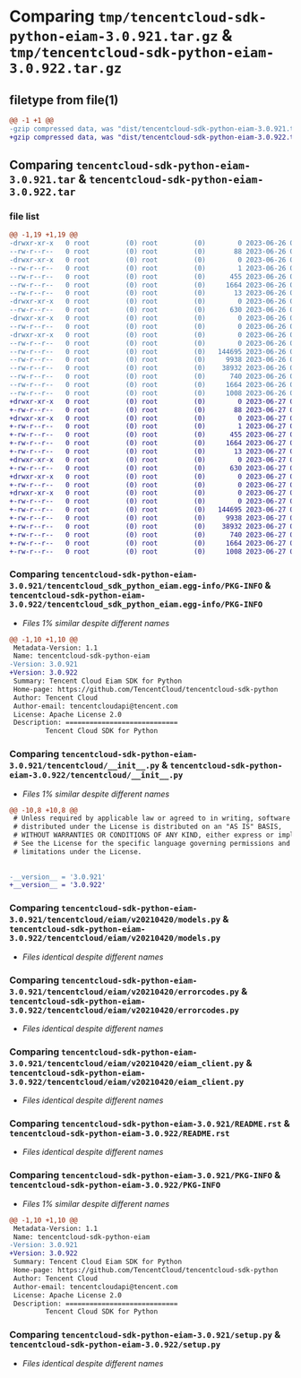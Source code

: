 # Comparing `tmp/tencentcloud-sdk-python-eiam-3.0.921.tar.gz` & `tmp/tencentcloud-sdk-python-eiam-3.0.922.tar.gz`

## filetype from file(1)

```diff
@@ -1 +1 @@
-gzip compressed data, was "dist/tencentcloud-sdk-python-eiam-3.0.921.tar", last modified: Mon Jun 26 00:23:47 2023, max compression
+gzip compressed data, was "dist/tencentcloud-sdk-python-eiam-3.0.922.tar", last modified: Tue Jun 27 00:24:10 2023, max compression
```

## Comparing `tencentcloud-sdk-python-eiam-3.0.921.tar` & `tencentcloud-sdk-python-eiam-3.0.922.tar`

### file list

```diff
@@ -1,19 +1,19 @@
-drwxr-xr-x   0 root         (0) root         (0)        0 2023-06-26 00:23:47.000000 tencentcloud-sdk-python-eiam-3.0.921/
--rw-r--r--   0 root         (0) root         (0)       88 2023-06-26 00:23:47.000000 tencentcloud-sdk-python-eiam-3.0.921/setup.cfg
-drwxr-xr-x   0 root         (0) root         (0)        0 2023-06-26 00:23:47.000000 tencentcloud-sdk-python-eiam-3.0.921/tencentcloud_sdk_python_eiam.egg-info/
--rw-r--r--   0 root         (0) root         (0)        1 2023-06-26 00:23:47.000000 tencentcloud-sdk-python-eiam-3.0.921/tencentcloud_sdk_python_eiam.egg-info/dependency_links.txt
--rw-r--r--   0 root         (0) root         (0)      455 2023-06-26 00:23:47.000000 tencentcloud-sdk-python-eiam-3.0.921/tencentcloud_sdk_python_eiam.egg-info/SOURCES.txt
--rw-r--r--   0 root         (0) root         (0)     1664 2023-06-26 00:23:47.000000 tencentcloud-sdk-python-eiam-3.0.921/tencentcloud_sdk_python_eiam.egg-info/PKG-INFO
--rw-r--r--   0 root         (0) root         (0)       13 2023-06-26 00:23:47.000000 tencentcloud-sdk-python-eiam-3.0.921/tencentcloud_sdk_python_eiam.egg-info/top_level.txt
-drwxr-xr-x   0 root         (0) root         (0)        0 2023-06-26 00:23:47.000000 tencentcloud-sdk-python-eiam-3.0.921/tencentcloud/
--rw-r--r--   0 root         (0) root         (0)      630 2023-06-26 00:23:47.000000 tencentcloud-sdk-python-eiam-3.0.921/tencentcloud/__init__.py
-drwxr-xr-x   0 root         (0) root         (0)        0 2023-06-26 00:23:47.000000 tencentcloud-sdk-python-eiam-3.0.921/tencentcloud/eiam/
--rw-r--r--   0 root         (0) root         (0)        0 2023-06-26 00:23:47.000000 tencentcloud-sdk-python-eiam-3.0.921/tencentcloud/eiam/__init__.py
-drwxr-xr-x   0 root         (0) root         (0)        0 2023-06-26 00:23:47.000000 tencentcloud-sdk-python-eiam-3.0.921/tencentcloud/eiam/v20210420/
--rw-r--r--   0 root         (0) root         (0)        0 2023-06-26 00:23:47.000000 tencentcloud-sdk-python-eiam-3.0.921/tencentcloud/eiam/v20210420/__init__.py
--rw-r--r--   0 root         (0) root         (0)   144695 2023-06-26 00:23:47.000000 tencentcloud-sdk-python-eiam-3.0.921/tencentcloud/eiam/v20210420/models.py
--rw-r--r--   0 root         (0) root         (0)     9938 2023-06-26 00:23:47.000000 tencentcloud-sdk-python-eiam-3.0.921/tencentcloud/eiam/v20210420/errorcodes.py
--rw-r--r--   0 root         (0) root         (0)    38932 2023-06-26 00:23:47.000000 tencentcloud-sdk-python-eiam-3.0.921/tencentcloud/eiam/v20210420/eiam_client.py
--rw-r--r--   0 root         (0) root         (0)      740 2023-06-26 00:23:47.000000 tencentcloud-sdk-python-eiam-3.0.921/README.rst
--rw-r--r--   0 root         (0) root         (0)     1664 2023-06-26 00:23:47.000000 tencentcloud-sdk-python-eiam-3.0.921/PKG-INFO
--rw-r--r--   0 root         (0) root         (0)     1008 2023-06-26 00:23:47.000000 tencentcloud-sdk-python-eiam-3.0.921/setup.py
+drwxr-xr-x   0 root         (0) root         (0)        0 2023-06-27 00:24:10.000000 tencentcloud-sdk-python-eiam-3.0.922/
+-rw-r--r--   0 root         (0) root         (0)       88 2023-06-27 00:24:10.000000 tencentcloud-sdk-python-eiam-3.0.922/setup.cfg
+drwxr-xr-x   0 root         (0) root         (0)        0 2023-06-27 00:24:10.000000 tencentcloud-sdk-python-eiam-3.0.922/tencentcloud_sdk_python_eiam.egg-info/
+-rw-r--r--   0 root         (0) root         (0)        1 2023-06-27 00:24:10.000000 tencentcloud-sdk-python-eiam-3.0.922/tencentcloud_sdk_python_eiam.egg-info/dependency_links.txt
+-rw-r--r--   0 root         (0) root         (0)      455 2023-06-27 00:24:10.000000 tencentcloud-sdk-python-eiam-3.0.922/tencentcloud_sdk_python_eiam.egg-info/SOURCES.txt
+-rw-r--r--   0 root         (0) root         (0)     1664 2023-06-27 00:24:10.000000 tencentcloud-sdk-python-eiam-3.0.922/tencentcloud_sdk_python_eiam.egg-info/PKG-INFO
+-rw-r--r--   0 root         (0) root         (0)       13 2023-06-27 00:24:10.000000 tencentcloud-sdk-python-eiam-3.0.922/tencentcloud_sdk_python_eiam.egg-info/top_level.txt
+drwxr-xr-x   0 root         (0) root         (0)        0 2023-06-27 00:24:10.000000 tencentcloud-sdk-python-eiam-3.0.922/tencentcloud/
+-rw-r--r--   0 root         (0) root         (0)      630 2023-06-27 00:24:10.000000 tencentcloud-sdk-python-eiam-3.0.922/tencentcloud/__init__.py
+drwxr-xr-x   0 root         (0) root         (0)        0 2023-06-27 00:24:10.000000 tencentcloud-sdk-python-eiam-3.0.922/tencentcloud/eiam/
+-rw-r--r--   0 root         (0) root         (0)        0 2023-06-27 00:24:10.000000 tencentcloud-sdk-python-eiam-3.0.922/tencentcloud/eiam/__init__.py
+drwxr-xr-x   0 root         (0) root         (0)        0 2023-06-27 00:24:10.000000 tencentcloud-sdk-python-eiam-3.0.922/tencentcloud/eiam/v20210420/
+-rw-r--r--   0 root         (0) root         (0)        0 2023-06-27 00:24:10.000000 tencentcloud-sdk-python-eiam-3.0.922/tencentcloud/eiam/v20210420/__init__.py
+-rw-r--r--   0 root         (0) root         (0)   144695 2023-06-27 00:24:10.000000 tencentcloud-sdk-python-eiam-3.0.922/tencentcloud/eiam/v20210420/models.py
+-rw-r--r--   0 root         (0) root         (0)     9938 2023-06-27 00:24:10.000000 tencentcloud-sdk-python-eiam-3.0.922/tencentcloud/eiam/v20210420/errorcodes.py
+-rw-r--r--   0 root         (0) root         (0)    38932 2023-06-27 00:24:10.000000 tencentcloud-sdk-python-eiam-3.0.922/tencentcloud/eiam/v20210420/eiam_client.py
+-rw-r--r--   0 root         (0) root         (0)      740 2023-06-27 00:24:10.000000 tencentcloud-sdk-python-eiam-3.0.922/README.rst
+-rw-r--r--   0 root         (0) root         (0)     1664 2023-06-27 00:24:10.000000 tencentcloud-sdk-python-eiam-3.0.922/PKG-INFO
+-rw-r--r--   0 root         (0) root         (0)     1008 2023-06-27 00:24:10.000000 tencentcloud-sdk-python-eiam-3.0.922/setup.py
```

### Comparing `tencentcloud-sdk-python-eiam-3.0.921/tencentcloud_sdk_python_eiam.egg-info/PKG-INFO` & `tencentcloud-sdk-python-eiam-3.0.922/tencentcloud_sdk_python_eiam.egg-info/PKG-INFO`

 * *Files 1% similar despite different names*

```diff
@@ -1,10 +1,10 @@
 Metadata-Version: 1.1
 Name: tencentcloud-sdk-python-eiam
-Version: 3.0.921
+Version: 3.0.922
 Summary: Tencent Cloud Eiam SDK for Python
 Home-page: https://github.com/TencentCloud/tencentcloud-sdk-python
 Author: Tencent Cloud
 Author-email: tencentcloudapi@tencent.com
 License: Apache License 2.0
 Description: ============================
         Tencent Cloud SDK for Python
```

### Comparing `tencentcloud-sdk-python-eiam-3.0.921/tencentcloud/__init__.py` & `tencentcloud-sdk-python-eiam-3.0.922/tencentcloud/__init__.py`

 * *Files 1% similar despite different names*

```diff
@@ -10,8 +10,8 @@
 # Unless required by applicable law or agreed to in writing, software
 # distributed under the License is distributed on an "AS IS" BASIS,
 # WITHOUT WARRANTIES OR CONDITIONS OF ANY KIND, either express or implied.
 # See the License for the specific language governing permissions and
 # limitations under the License.
 
 
-__version__ = '3.0.921'
+__version__ = '3.0.922'
```

### Comparing `tencentcloud-sdk-python-eiam-3.0.921/tencentcloud/eiam/v20210420/models.py` & `tencentcloud-sdk-python-eiam-3.0.922/tencentcloud/eiam/v20210420/models.py`

 * *Files identical despite different names*

### Comparing `tencentcloud-sdk-python-eiam-3.0.921/tencentcloud/eiam/v20210420/errorcodes.py` & `tencentcloud-sdk-python-eiam-3.0.922/tencentcloud/eiam/v20210420/errorcodes.py`

 * *Files identical despite different names*

### Comparing `tencentcloud-sdk-python-eiam-3.0.921/tencentcloud/eiam/v20210420/eiam_client.py` & `tencentcloud-sdk-python-eiam-3.0.922/tencentcloud/eiam/v20210420/eiam_client.py`

 * *Files identical despite different names*

### Comparing `tencentcloud-sdk-python-eiam-3.0.921/README.rst` & `tencentcloud-sdk-python-eiam-3.0.922/README.rst`

 * *Files identical despite different names*

### Comparing `tencentcloud-sdk-python-eiam-3.0.921/PKG-INFO` & `tencentcloud-sdk-python-eiam-3.0.922/PKG-INFO`

 * *Files 1% similar despite different names*

```diff
@@ -1,10 +1,10 @@
 Metadata-Version: 1.1
 Name: tencentcloud-sdk-python-eiam
-Version: 3.0.921
+Version: 3.0.922
 Summary: Tencent Cloud Eiam SDK for Python
 Home-page: https://github.com/TencentCloud/tencentcloud-sdk-python
 Author: Tencent Cloud
 Author-email: tencentcloudapi@tencent.com
 License: Apache License 2.0
 Description: ============================
         Tencent Cloud SDK for Python
```

### Comparing `tencentcloud-sdk-python-eiam-3.0.921/setup.py` & `tencentcloud-sdk-python-eiam-3.0.922/setup.py`

 * *Files identical despite different names*

